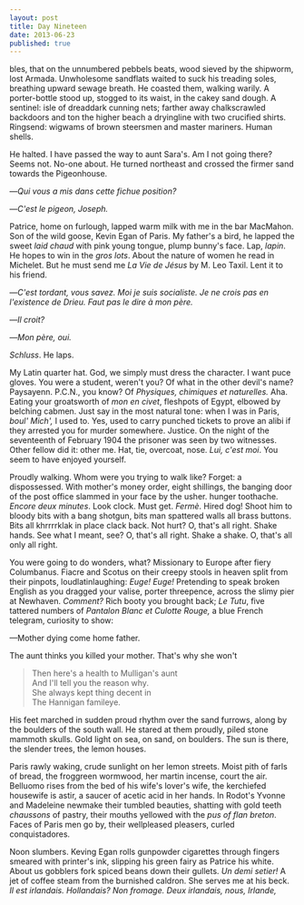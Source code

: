 ```yaml
---
layout: post
title: Day Nineteen
date: 2013-06-23 
published: true
---
```

bles, that on the unnumbered pebbels beats, wood sieved by the shipworm, lost Armada. Unwholesome sandflats waited to suck his treading soles, breathing upward sewage breath. He coasted them, walking warily. A porter-bottle stood up, stogged to its waist, in the cakey sand dough. A sentinel: isle of dreaddark cunning nets; farther away chalkscrawled backdoors and ton the higher beach a dryingline with two crucified shirts. Ringsend: wigwams of brown steersmen and master mariners. Human shells.

He halted. I have passed the way to aunt Sara's. Am I not going there? Seems not. No-one about. He turned northeast and crossed the firmer sand towards the Pigeonhouse.

—*Qui vous a mis dans cette fichue position?*

—*C'est le pigeon, Joseph.*

Patrice, home on furlough, lapped warm milk with me in the bar MacMahon. Son of the wild goose, Kevin Egan of Paris. My father's a bird, he lapped the sweet *laid chaud* with pink young tongue, plump bunny's face. Lap, *lapin*. He hopes to win in the *gros lots*. About the nature of women he read in Michelet. But he must send me *La Vie de Jésus* by M. Leo Taxil. Lent it to his friend.

—*C'est tordant, vous savez. Moi je suis socialiste. Je ne crois pas en l'existence de Drieu. Faut pas le dire à mon père.*

—*Il croit?*

—*Mon père, oui.*

*Schluss*. He laps.

My Latin quarter hat. God, we simply must dress the character. I want puce gloves. You were a student, weren't you? Of what in the other devil's name? Paysayenn. P.C.N., you know? Of *Physiques, chimiques et naturelles.* Aha. Eating your groatsworth of *mon en civet*, fleshpots of Egypt, elbowed by belching cabmen. Just say in the most natural tone: when I was in Paris, *boul' Mich',* I used to. Yes, used to carry punched tickets to prove an alibi if they arrested you for murder somewhere. Justice. On the night of the seventeenth of February 1904 the prisoner was seen by two witnesses. Other fellow did it: other me. Hat, tie, overcoat, nose. *Lui, c'est moi*. You seem to have enjoyed yourself.

Proudly walking. Whom were you trying to walk like? Forget: a dispossessed. With mother's money order, eight shillings, the banging door of the post office slammed in your face by the usher. hunger toothache. *Encore deux minutes*. Look clock. Must get. *Fermè*. Hired dog! Shoot him to bloody bits with a bang shotgun, bits man spattered walls all brass buttons. Bits all khrrrrklak in place clack back. Not hurt? O, that's all right. Shake hands. See what I meant, see? O, that's all right. Shake a shake. O, that's all only all right.

You were going to do wonders, what? Missionary to Europe after fiery Columbanus. Fiacre and Scotus on their creepy stools in heaven split from their pinpots, loudlatinlaughing: *Euge! Euge!* Pretending to speak broken English as you dragged your valise, porter threepence, across the slimy pier at Newhaven. *Comment?* Rich booty you brought back; *Le Tutu*, five tattered numbers of *Pantalon Blanc et Culotte Rouge,* a blue French telegram, curiosity to show:

—Mother dying come home father.

The aunt thinks you killed your mother. That's why she won't

> Then here's a health to Mulligan's aunt <br>
> And I'll tell you the reason why. <br>
> She always kept thing decent in <br>
> The Hannigan famileye.

His feet marched in sudden proud rhythm over the sand furrows, along by the boulders of the south wall. He stared at them proudly, piled stone mammoth skulls. Gold light on sea, on sand, on boulders. The sun is there, the slender trees, the lemon houses.

Paris rawly waking, crude sunlight on her lemon streets. Moist pith of farls of bread, the froggreen wormwood, her martin incense, court the air. Belluomo rises from the bed of his wife's lover's wife, the kerchiefed housewife is astir, a saucer of acetic acid in her hands. In Rodot's Yvonne and Madeleine newmake their tumbled beauties, shatting with gold teeth *chaussons* of pastry, their mouths yellowed with the *pus of flan breton*. Faces of Paris men go by, their wellpleased pleasers, curled conquistadores.

Noon slumbers. Keving Egan rolls gunpowder cigarettes through fingers smeared with printer's ink, slipping his green fairy as Patrice his white. About us gobblers fork spiced beans down their gullets. *Un demi setier!* A jet of coffee steam from the burnished caldron. She serves me at his beck. *Il est irlandais. Hollandais? Non fromage. Deux irlandais, nous, Irlande,*